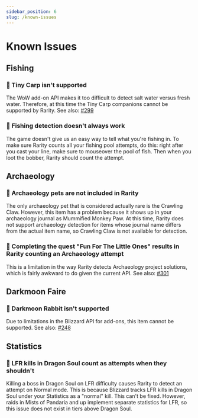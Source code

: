 ```yaml
---
sidebar_position: 6
slug: /known-issues
---
```


# Known Issues

## Fishing

### :small_orange_diamond: Tiny Carp isn't supported

The WoW add-on API makes it too difficult to detect salt water versus fresh water. Therefore, at this time the Tiny Carp companions cannot be supported by Rarity. See also: [#299](https://github.com/WowRarity/Rarity/issues/299)

### :small_orange_diamond: Fishing detection doesn't always work

The game doesn't give us an easy way to tell what you're fishing in. To make sure Rarity counts all your fishing pool attempts, do this: right after you cast your line, make sure to mouseover the pool of fish. Then when you loot the bobber, Rarity should count the attempt.

## Archaeology

### :small_orange_diamond: Archaeology pets are not included in Rarity

The only archaeology pet that is considered actually rare is the Crawling Claw. However, this item has a problem because it shows up in your archaeology journal as Mummified Monkey Paw. At this time, Rarity does not support archaeology detection for items whose journal name differs from the actual item name, so Crawling Claw is not available for detection.

### :small_orange_diamond: Completing the quest "Fun For The Little Ones" results in Rarity counting an Archaeology attempt

This is a limitation in the way Rarity detects Archaeology project solutions, which is fairly awkward to do given the current API. See also: [#301](https://github.com/WowRarity/Rarity/issues/301)

## Darkmoon Faire

### :small_orange_diamond: Darkmoon Rabbit isn't supported

Due to limitations in the Blizzard API for add-ons, this item cannot be supported. See also: [#248](https://github.com/WowRarity/Rarity/issues/248)

## Statistics

### :small_orange_diamond: LFR kills in Dragon Soul count as attempts when they shouldn't

Killing a boss in Dragon Soul on LFR difficulty causes Rarity to detect an attempt on Normal mode. This is because Blizzard tracks LFR kills in Dragon Soul under your Statistics as a "normal" kill. This can't be fixed. However, raids in Mists of Pandaria and up implement separate statistics for LFR, so this issue does not exist in tiers above Dragon Soul.
